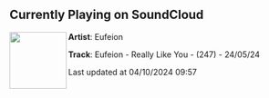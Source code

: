## Currently Playing on SoundCloud

[<img align="left" width="100" src="https://i1.sndcdn.com/artworks-MdamdUo3PGzlX9So-8yXegw-t500x500.jpg">](https://soundcloud.com/eufeion/really-like-you?in=saxurn/sets/tmp/)

**Artist**: Eufeion 

**Track**: Eufeion - Really Like You - (247) - 24/05/24

Last updated at 04/10/2024 09:57

